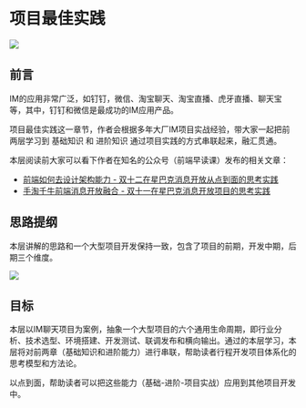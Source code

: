 # 项目最佳实践

![](https://user-gold-cdn.xitu.io/2019/2/14/168eb75f619f86fc?w=1200&h=300&f=png&s=154305)

## 前言

IM的应用非常广泛，如钉钉，微信、淘宝聊天、淘宝直播、虎牙直播、聊天宝等，其中，钉钉和微信是最成功的IM应用产品。

项目最佳实践这一章节，作者会根据多年大厂IM项目实战经验，带大家一起把前两层学习到 基础知识 和 进阶知识 通过项目实践的方式串联起来，融汇贯通。

本层阅读前大家可以看下作者在知名的公众号（前端早读课）发布的相关文章：

*   [前端如何去设计架构能力 - 双十二在星巴克消息开放从点到面的思考实践](https://mp.weixin.qq.com/s/Vbnld_QogVDNpxdazzUAHQ)
*   [手淘千牛前端消息开放融合 - 双十一在星巴克消息开放项目的思考实践](https://mp.weixin.qq.com/s/z7ECVZXLmzQW6LZkJ56TpA)

## 思路提纲

本层讲解的思路和一个大型项目开发保持一致，包含了项目的前期，开发中期，后期三个维度。

![](https://user-gold-cdn.xitu.io/2019/2/14/168eba75c8132ba3?w=2414&h=899&f=png&s=120804)

## 目标

本层以IM聊天项目为案例，抽象一个大型项目的六个通用生命周期，即行业分析、技术选型、环境搭建、开发测试、联调发布和横向输出。通过的本层学习，本层将对前两章（基础知识和进阶能力）进行串联，帮助读者行程开发项目体系化的思考模型和方法论。

以点到面，帮助读者可以把这些能力（基础-进阶-项目实战）应用到其他项目开发中。